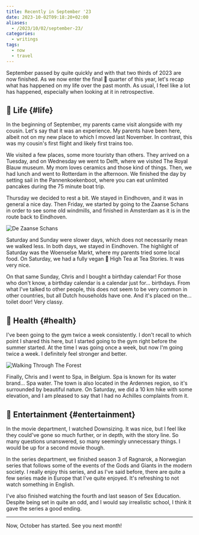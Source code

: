```yaml
---
title: Recently in September '23
date: 2023-10-02T09:18:20+02:00
aliases:
  - /2023/10/02/september-23/
categories:
  - writings
tags:
  - now
  - travel
---
```


September passed by quite quickly and with that two thirds of 2023 are now finished. As we now enter the final 🏁 quarter of this year, let's recap what has happened on my life over the past month. As usual, I feel like a lot has happened, especially when looking at it in retrospective.

<!--more-->

## 🍄 Life {#life}

In the beginning of September, my parents came visit alongside with my cousin. Let's say that it was an experience. My parents have been here, albeit not on my new place to which I moved last November. In contrast, this was my cousin's first flight and likely first trains too.

We visited a few places, some more touristy than others. They arrived on a Tuesday, and on Wednesday we went to Delft, where we visited The Royal Blauw museum. My mom loves ceramics and those kind of things. Then, we had lunch and went to Rotterdam in the afternoon. We finished the day by setting sail in the Pannenkoekenboot, where you can eat unlimited pancakes during the 75 minute boat trip.

Thursday we decided to rest a bit. We stayed in Eindhoven, and it was in general a nice day. Then Friday, we started by going to the Zaanse Schans in order to see some old windmills, and finished in Amsterdam as it is in the route back to Eindhoven.

![De Zaanse Schans](image:2023-10-02-zaanse-schans)

Saturday and Sunday were slower days, which does not necessarily mean we walked less. In both days, we stayed in Eindhoven. The highlight of Saturday was the Woenselse Markt, where my parents tried some local food. On Saturday, we had a fully vegan 🍃 High Tea at Tea Stories. It was very nice.

On that same Sunday, Chris and I bought a birthday calendar! For those who don't know, a birthday calendar is a calendar just for... birthdays. From what I've talked to other people, this does not seem to be very common in other countries, but all Dutch households have one. And it's placed on the... toilet door! Very classy.

## 💪 Health {#health}

I've been going to the gym twice a week consistently. I don't recall to which point I shared this here, but I started going to the gym right before the summer started. At the time I was going once a week, but now I'm going twice a week. I definitely feel stronger and better.

![Walking Through The Forest](image:2023-10-02-ardennes)

Finally, Chris and I went to Spa, in Belgium. Spa is known for its water brand... Spa water. The town is also located in the Ardennes region, so it's surrounded by beautiful nature. On Saturday, we did a 10 km hike with some elevation, and I am pleased to say that I had no Achilles complaints from it.

## 🍿 Entertainment {#entertainment}

In the movie department, I watched Downsizing. It was nice, but I feel like they could've gone so much further, or in depth, with the story line. So many questions unanswered, so many seemingly unnecessary things. I would be up for a second movie though.

In the series department, we finished season 3 of Ragnarok, a Norwegian series that follows some of the events of the Gods and Giants in the modern society. I really enjoy this series, and as I've said before, there are quite a few series made in Europe that I've quite enjoyed. It's refreshing to not watch something in English.

I've also finished watching the fourth and last season of Sex Education. Despite being set in quite an odd, and I would say irrealistic school, I think it gave the series a good ending.

<hr>

Now, October has started. See you next month!
